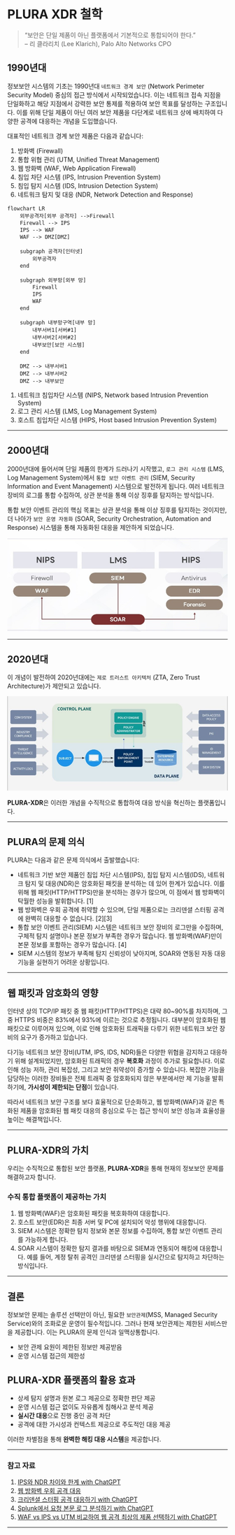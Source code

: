 # PLURA XDR 철학

> “보안은 단일 제품이 아닌 플랫폼에서 기본적으로 통합되어야 한다.”  </br>
> – 리 클라리치 (Lee Klarich), Palo Alto Networks CPO

## 1990년대

정보보안 시스템의 기초는 1990년대 `네트워크 경계 보안` (Network Perimeter Security Model) 중심의 접근 방식에서 시작되었습니다. 이는 네트워크 접속 지점을 단일화하고 해당 지점에서 강력한 보안 통제를 적용하여 보안 목표를 달성하는 구조입니다. 이를 위해 단일 제품이 아닌 여러 보안 제품을 다단계로 네트워크 상에 배치하여 다양한 공격에 대응하는 개념을 도입했습니다.

대표적인 네트워크 경계 보안 제품은 다음과 같습니다:

1. 방화벽 (Firewall)
2. 통합 위협 관리 (UTM, Unified Threat Management)
3. 웹 방화벽 (WAF, Web Application Firewall)
4. 침입 차단 시스템 (IPS, Intrusion Prevention System)
5. 침입 탐지 시스템 (IDS, Intrusion Detection System)
6. 네트워크 탐지 및 대응 (NDR, Network Detection and Response)

```mermaid
flowchart LR
    외부공격자[외부 공격자] -->Firewall
    Firewall --> IPS
    IPS --> WAF
    WAF --> DMZ[DMZ]
    
    subgraph 공격자[인터넷]
        외부공격자
    end
    
    subgraph 외부망[외부 망]
        Firewall
        IPS
        WAF
    end
    
    subgraph 내부망구역[내부 망]
        내부서버1[서버#1]
        내부서버2[서버#2]
        내부보안[보안 시스템]
    end
    
    DMZ --> 내부서버1
    DMZ --> 내부서버2
    DMZ --> 내부보안
```

1. 네트워크 침입차단 시스템 (NIPS, Network based Intrusion Prevention System)
2. 로그 관리 시스템 (LMS, Log Management System)
3. 호스트 침입차단 시스템 (HIPS, Host based Intrusion Prevention System)

---

## 2000년대

2000년대에 들어서며 단일 제품의 한계가 드러나기 시작했고, `로그 관리 시스템` (LMS, Log Management System)에서 `통합 보안 이벤트 관리` (SIEM, Security Information and Event Management) 시스템으로 발전하게 됩니다. 여러 네트워크 장비의 로그를 통합 수집하여, 상관 분석을 통해 이상 징후를 탐지하는 방식입니다.

통합 보안 이벤트 관리의 핵심 목표는 상관 분석을 통해 이상 징후를 탐지하는 것이지만, 더 나아가 `보안 운영 자동화` (SOAR, Security Orchestration, Automation and Response) 시스템을 통해 자동화된 대응을 제안하게 되었습니다.

![2020_SIEM_SOAR_EDR](https://github.com/qubitsec/plura/blob/main/philosophy/img/plura_support.jpg)

---

## 2020년대

이 개념이 발전하여 2020년대에는 `제로 트러스트 아키텍처` (ZTA, Zero Trust Architecture)가 제안되고 있습니다.

![Zero Trust Architecture](https://github.com/qubitsec/plura/blob/main/philosophy/img/zta_architecture.jpg)

**PLURA-XDR**은 이러한 개념을 수직적으로 통합하여 대응 방식을 혁신하는 플랫폼입니다.

---

## PLURA의 문제 의식

PLURA는 다음과 같은 문제 의식에서 출발했습니다:

- 네트워크 기반 보안 제품인 침입 차단 시스템(IPS), 침입 탐지 시스템(IDS), 네트워크 탐지 및 대응(NDR)은 암호화된 패킷을 분석하는 데 있어 한계가 있습니다. 이를 위해 웹 패킷(HTTP/HTTPS)만을 분석하는 경우가 많으며, 이 점에서 웹 방화벽이 탁월한 성능을 발휘합니다. [1]
- 웹 방화벽은 우회 공격에 취약할 수 있으며, 단일 제품으로는 크리덴셜 스터핑 공격에 완벽히 대응할 수 없습니다. [2][3]
- 통합 보안 이벤트 관리(SIEM) 시스템은 네트워크 보안 장비의 로그만을 수집하며, 구체적 탐지 설명이나 본문 정보가 부족한 경우가 많습니다. 웹 방화벽(WAF)만이 본문 정보를 포함하는 경우가 많습니다. [4]
- SIEM 시스템의 정보가 부족해 탐지 신뢰성이 낮아지며, SOAR와 연동된 자동 대응 기능을 실현하기 어려운 상황입니다.

---

## 웹 패킷과 암호화의 영향

인터넷 상의 TCP/IP 패킷 중 웹 패킷(HTTP/HTTPS)은 대략 80~90%를 차지하며, 그 중 HTTPS 비중은 83%에서 93%에 이르는 것으로 추정됩니다. 대부분이 암호화된 웹 패킷으로 이루어져 있으며, 이로 인해 암호화된 트래픽을 다루기 위한 네트워크 보안 장비의 요구가 증가하고 있습니다. 

다기능 네트워크 보안 장비(UTM, IPS, IDS, NDR)들은 다양한 위협을 감지하고 대응하기 위해 설계되었지만, 암호화된 트래픽의 경우 **복호화** 과정이 추가로 필요합니다. 이로 인해 성능 저하, 관리 복잡성, 그리고 보안 취약성이 증가할 수 있습니다. 복잡한 기능을 담당하는 이러한 장비들은 전체 트래픽 중 암호화되지 않은 부분에서만 제 기능을 발휘하기에, **가시성이 제한되는 단점**이 있습니다. 

따라서 네트워크 보안 구조를 보다 효율적으로 단순화하고, 웹 방화벽(WAF)과 같은 특화된 제품을 암호화된 웹 패킷 대응의 중심으로 두는 접근 방식이 보안 성능과 효율성을 높이는 해결책입니다.

---

## PLURA-XDR의 가치

우리는 수직적으로 통합된 보안 플랫폼, **PLURA-XDR**을 통해 현재의 정보보안 문제를 해결하고자 합니다.

### 수직 통합 플랫폼이 제공하는 가치

1. 웹 방화벽(WAF)은 암호화된 패킷을 복호화하여 대응합니다.
2. 호스트 보안(EDR)은 최종 서버 및 PC에 설치되어 악성 행위에 대응합니다.
3. SIEM 시스템은 정확한 탐지 정보와 본문 정보를 수집하여, 통합 보안 이벤트 관리를 가능하게 합니다.
4. SOAR 시스템이 정확한 탐지 결과를 바탕으로 SIEM과 연동되어 해킹에 대응합니다. 예를 들어, 계정 탈취 공격인 크리덴셜 스터핑을 실시간으로 탐지하고 차단하는 방식입니다.

---

## 결론

정보보안 문제는 솔루션 선택만이 아닌, 필요한 `보안관제`(MSS, Managed Security Service)와의 조화로운 운영이 필수적입니다. 그러나 현재 보안관제는 제한된 서비스만을 제공합니다. 이는 PLURA의 문제 인식과 일맥상통합니다.

- 보안 관제 요원이 제한된 정보만 제공받음
- 운영 시스템 접근의 제한성

## PLURA-XDR 플랫폼의 활용 효과

- 상세 탐지 설명과 원본 로그 제공으로 정확한 판단 제공
- 운영 시스템 접근 없이도 자유롭게 침해사고 분석 제공
- **실시간 대응**으로 진행 중인 공격 차단
- 공격에 대한 가시성과 컨텍스트 제공으로 주도적인 대응 제공

이러한 차별점을 통해 **완벽한 해킹 대응 시스템**을 제공합니다.

---

### 참고 자료
1. [IPS와 NDR 차이와 한계 with ChatGPT](http://blog.plura.io/?p=18953)
2. [웹 방화벽 우회 공격 대응](http://blog.plura.io/?p=19174)
3. [크리덴셜 스터핑 공격 대응하기 with ChatGPT](http://blog.plura.io/?p=18955)
4. [Splunk에서 요청 본문 로그 분석하기 with ChatGPT](http://blog.plura.io/?p=18910)
5. [WAF vs IPS vs UTM 비교하여 웹 공격 최상의 제품 선택하기 with ChatGPT](http://blog.plura.io/?p=19190)

---
